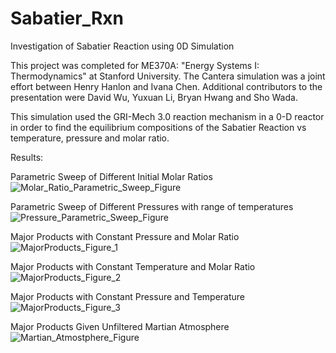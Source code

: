 # Sabatier_Rxn
Investigation of Sabatier Reaction using 0D Simulation


This project was completed for ME370A: "Energy Systems I: Thermodynamics" at Stanford University. The Cantera simulation was a joint effort between Henry Hanlon and Ivana Chen. Additional contributors to the presentation were David Wu, Yuxuan Li, Bryan Hwang and Sho Wada.


This simulation used the GRI-Mech 3.0 reaction mechanism in a 0-D reactor in order to find the equilibrium compositions of the Sabatier Reaction vs temperature, pressure and molar ratio. 


Results:

Parametric Sweep of Different Initial Molar Ratios
![Molar_Ratio_Parametric_Sweep_Figure](https://github.com/user-attachments/assets/724fe4b9-eb78-4ba6-8da3-4710c2839fc5)

Parametric Sweep of Different Pressures with range of temperatures
![Pressure_Parametric_Sweep_Figure](https://github.com/user-attachments/assets/c3d90fd1-b811-4655-8861-185926852aa2)

Major Products with Constant Pressure and Molar Ratio 
![MajorProducts_Figure_1](https://github.com/user-attachments/assets/167e35b0-3a15-4a21-bcee-dbb401e87173)

Major Products with Constant Temperature and Molar Ratio
![MajorProducts_Figure_2](https://github.com/user-attachments/assets/06581f4b-ca53-4aed-92d4-cf102709dbbe)

Major Products with Constant Pressure and Temperature
![MajorProducts_Figure_3](https://github.com/user-attachments/assets/142f8087-d7e3-4177-9dcf-58c759eb114c)

Major Products Given Unfiltered Martian Atmosphere
![Martian_Atmostphere_Figure](https://github.com/user-attachments/assets/f9a9da59-d849-4ba0-9c33-8d79bc9c4551)



